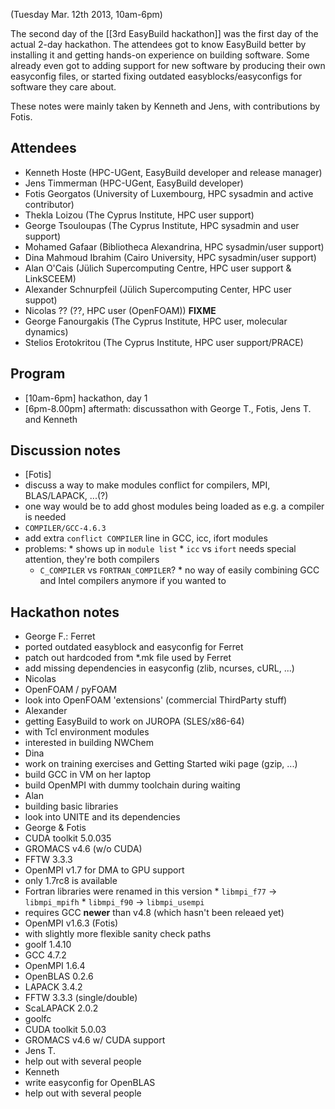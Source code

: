 (Tuesday Mar. 12th 2013, 10am-6pm)

The second day of the [[3rd EasyBuild hackathon]] was the first day of the actual 2-day hackathon. The attendees got to know EasyBuild better by installing it and getting hands-on experience on building software. Some already even got to adding support for new software by producing their own easyconfig files, or started fixing outdated easyblocks/easyconfigs for software they care about.

These notes were mainly taken by Kenneth and Jens, with contributions by Fotis.

## Attendees

 * Kenneth Hoste (HPC-UGent, EasyBuild developer and release manager)
 * Jens Timmerman (HPC-UGent, EasyBuild developer)
 * Fotis Georgatos (University of Luxembourg, HPC sysadmin and active contributor)
 * Thekla Loizou (The Cyprus Institute, HPC user support)
 * George Tsouloupas (The Cyprus Institute, HPC sysadmin and user support)
 * Mohamed Gafaar (Bibliotheca Alexandrina, HPC sysadmin/user support)
 * Dina Mahmoud Ibrahim (Cairo University, HPC sysadmin/user support)
 * Alan O'Cais (Jülich Supercomputing Centre, HPC user support & LinkSCEEM)
 * Alexander Schnurpfeil (Jülich Supercomputing Center, HPC user suppot)
 * Nicolas ?? (??, HPC user (OpenFOAM)) **FIXME**
 * George Fanourgakis (The Cyprus Institute, HPC user, molecular dynamics)
 * Stelios Erotokritou (The Cyprus Institute, HPC user support/PRACE)

## Program

 * [10am-6pm] hackathon, day 1
 * [6pm-8.00pm] aftermath: discussathon with George T., Fotis, Jens T. and Kenneth

## Discussion notes

 * [Fotis]
  * discuss a way to make modules conflict for compilers, MPI, BLAS/LAPACK, ...(?)
   * one way would be to add ghost modules being loaded as e.g. a compiler is needed
   * `COMPILER/GCC-4.6.3`
   * add extra `conflict COMPILER` line in GCC, icc, ifort modules
   * problems:
    * shows up in `module list`
    * `icc` vs `ifort` needs special attention, they're both compilers
     * `C_COMPILER` vs `FORTRAN_COMPILER`?
    * no way of easily combining GCC and Intel compilers anymore if you wanted to

## Hackathon notes

 * George F.: Ferret
  * ported outdated easyblock and easyconfig for Ferret
  * patch out hardcoded from *.mk file used by Ferret
  * add missing dependencies in easyconfig (zlib, ncurses, cURL, ...)
 * Nicolas
  * OpenFOAM / pyFOAM
  * look into OpenFOAM 'extensions' (commercial ThirdParty stuff)
 * Alexander
  * getting EasyBuild to work on JUROPA (SLES/x86-64)
   * with Tcl environment modules
  * interested in building NWChem
 * Dina
  * work on training exercises and Getting Started wiki page (gzip, ...)
  * build GCC in VM on her laptop
  * build OpenMPI with dummy toolchain during waiting
 * Alan
  * building basic libraries
  * look into UNITE and its dependencies
 * George & Fotis
  * CUDA toolkit 5.0.035
  * GROMACS v4.6 (w/o CUDA)
  * FFTW 3.3.3
  * OpenMPI v1.7 for DMA to GPU support
   * only 1.7rc8 is available
   * Fortran libraries were renamed in this version
    * `libmpi_f77` -> `libmpi_mpifh`
    * `libmpi_f90` -> `libmpi_usempi`
   * requires GCC **newer** than v4.8 (which hasn't been releaed yet)
  * OpenMPI v1.6.3 (Fotis)
   * with slightly more flexible sanity check paths
  * goolf 1.4.10
   * GCC 4.7.2
   * OpenMPI 1.6.4
   * OpenBLAS 0.2.6
   * LAPACK 3.4.2
   * FFTW 3.3.3 (single/double)
   * ScaLAPACK 2.0.2
  * goolfc
   * CUDA toolkit 5.0.03
  * GROMACS v4.6 w/ CUDA support
 * Jens T.
  * help out with several people
 * Kenneth
  * write easyconfig for OpenBLAS
  * help out with several people
